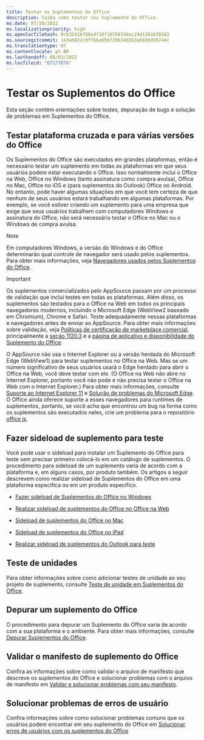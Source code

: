 ```yaml
---
title: Testar os Suplementos do Office
description: Saiba como testar seu Suplemento do Office.
ms.date: 07/28/2022
ms.localizationpriority: high
ms.openlocfilehash: 0cb3241bf88edf10f165587ddac24d1261b30162
ms.sourcegitcommit: 143ab022c9ff6ba65bf20b34b5b3a5836d36744c
ms.translationtype: HT
ms.contentlocale: pt-BR
ms.lasthandoff: 08/03/2022
ms.locfileid: "67177676"
---
```

# <a name="test-office-add-ins"></a>Testar os Suplementos do Office

Esta seção contém orientações sobre testes, depuração de bugs e solução de problemas em Suplementos do Office.

## <a name="test-cross-platform-and-for-multiple-versions-of-office"></a>Testar plataforma cruzada e para várias versões do Office

Os Suplementos do Office são executados em grandes plataformas, então é necessário testar um suplemento em todas as plataformas em que seus usuários podem estar executando o Office. Isso normalmente inclui o Office na Web, Office no Windows (tanto assinatura como compra avulsa), Office no Mac, Office no iOS e (para suplementos do Outlook) Office no Android. No entanto, pode haver algumas situações em que você tem certeza de que nenhum de seus usuários estará trabalhando em algumas plataformas. Por exemplo, se você estiver criando um suplemento para uma empresa que exige que seus usuários trabalhem com computadores Windows e assinatura do Office, não será necessário testar o Office no Mac ou o Windows de compra avulsa.

> [!NOTE]
> Em computadores Windows, a versão do Windows e do Office determinarão qual controle de navegador será usado pelos suplementos. Para obter mais informações, veja [Navegadores usados pelos Suplementos do Office](../concepts/browsers-used-by-office-web-add-ins.md).

> [!IMPORTANT]
> Os suplementos comercializados pelo AppSource passam por um processo de validação que inclui testes em todas as plataformas. Além disso, os suplementos são testados para o Office na Web em todos os principais navegadores modernos, incluindo o Microsoft Edge (WebView2 baseado em Chromium), Chrome e Safari. Teste adequadamente nessas plataformas e navegadores antes de enviar ao AppSource. Para obter mais informações sobre validação, veja [Políticas de certificação de marketplace comercial](/legal/marketplace/certification-policies), principalmente a [seção 1120.3](/legal/marketplace/certification-policies#11203-functionality) e a [página de aplicativo e disponibilidade do Suplemento do Office](/javascript/api/requirement-sets).
>
> O AppSource não usa o Internet Explorer ou a versão herdada do Microsoft Edge (WebView1) para testar suplementos no Office na Web. Mas se um número significativo de seus usuários usará o Edge herdado para abrir o Office na Web, você deve testar com ele. (O Office na Web não abre no Internet Explorer, portanto você não pode e não precisa testar o Office na Web com o Internet Explorer.) Para obter mais informações, consulte [Suporte ao Internet Explorer 11](../develop/support-ie-11.md) e [Solução de problemas do Microsoft Edge](../concepts/browsers-used-by-office-web-add-ins.md#troubleshoot-microsoft-edge-issues). O Office ainda oferece suporte a esses navegadores para runtimes de suplementos, portanto, se você acha que encontrou um bug na forma como os suplementos são executados neles, crie um problema para o repositório [office js](https://github.com/OfficeDev/office-js/issues/new/choose).

## <a name="sideload-an-office-add-in-for-testing"></a>Fazer sideload de suplemento para teste

Você pode usar o sideload para instalar um Suplemento do Office para teste sem precisar primeiro colocá-lo em um catálogo de suplementos. O procedimento para sideload de um suplemento varia de acordo com a plataforma e, em alguns casos, por produto também. Os artigos a seguir descrevem como realizar sideload de Suplementos do Office em uma plataforma específica ou em um produto específico.

- [Fazer sideload de Suplementos do Office no Windows](create-a-network-shared-folder-catalog-for-task-pane-and-content-add-ins.md)

- [Realizar sideload de suplementos do Office no Office na Web](sideload-office-add-ins-for-testing.md)

- [Sideload de suplementos do Office no Mac](sideload-an-office-add-in-on-mac.md)

- [Sideload de suplementos do Office no iPad](sideload-an-office-add-in-on-ipad.md)

- [Realizar sideload de suplementos do Outlook para teste](../outlook/sideload-outlook-add-ins-for-testing.md)

## <a name="unit-testing"></a>Teste de unidades

Para obter informações sobre como adicionar testes de unidade ao seu projeto de suplemento, consulte [Teste de unidade em Suplementos do Office](unit-testing.md).

## <a name="debug-an-office-add-in"></a>Depurar um suplemento do Office

O procedimento para depurar um Suplemento do Office varia de acordo com a sua plataforma e o ambiente. Para obter mais informações, consulte [Depurar Suplementos do Office](debug-add-ins-overview.md).

## <a name="validate-an-office-add-in-manifest"></a>Validar o manifesto de suplemento do Office

Confira as informações sobre como validar o arquivo de manifesto que descreve os suplementos do Office e solucionar problemas com o arquivo de manifesto em [Validar e solucionar problemas com seu manifesto](troubleshoot-manifest.md).

## <a name="troubleshoot-user-errors"></a>Solucionar problemas de erros de usuário

Confira informações sobre como solucionar problemas comuns que os usuários podem encontrar em seu suplemento do Office em [Solucionar erros de usuários com os suplementos do Office](testing-and-troubleshooting.md)
